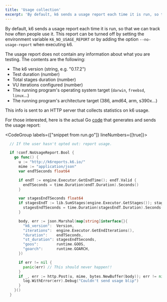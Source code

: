 ```yaml
---
title: 'Usage collection'
excerpt: 'By default, k6 sends a usage report each time it is run, so that we can track how often people use it. This report can be turned off by setting an environment variable or option.'
---
```


By default, k6 sends a usage report each time it is run, so that we can track how often people use it. This report can be turned off by setting the environment variable `K6_NO_USAGE_REPORT` or by adding the option `--no-usage-report` when executing k6.

The usage report does not contain any information about what you are testing. The contents are the following:

- The k6 version (string, e.g. "0.17.2")
- Test duration (number)
- Total stages duration (number)
- VU iterations configured (number)
- The running program's operating system target (`darwin`, `freebsd`, `linux`...)
- The running program's architecture target (386, amd64, arm, s390x...)

This info is sent to an HTTP server that collects statistics on k6 usage.

For those interested, here is the actual Go [code](https://github.com/grafana/k6/blob/master/cmd/run.go) that generates and sends the usage report:

<CodeGroup labels={["snippet from run.go"]} lineNumbers={[true]}>

```go
  // If the user hasn't opted out: report usage.

  if !conf.NoUsageReport.Bool {
    go func() {
      u := "http://k6reports.k6.io/"
      mime := "application/json"
      var endTSeconds float64

      if endT := engine.Executor.GetEndTime(); endT.Valid {
        endTSeconds = time.Duration(endT.Duration).Seconds()
      }

      var stagesEndTSeconds float64
      if stagesEndT := lib.SumStages(engine.Executor.GetStages()); stagesEndT.Valid {
        stagesEndTSeconds = time.Duration(stagesEndT.Duration).Seconds()
      }

      body, err := json.Marshal(map[string]interface{}{
        "k6_version":  Version,
        "iterations":  engine.Executor.GetEndIterations(),
        "duration":    endTSeconds,
        "st_duration": stagesEndTSeconds,
        "goos":        runtime.GOOS,
        "goarch":      runtime.GOARCH,
      })

      if err != nil {
        panic(err) // This should never happen!!
      }
      if _, err := http.Post(u, mime, bytes.NewBuffer(body)); err != nil {
        log.WithError(err).Debug("Couldn't send usage blip")
      }
    }()
  }
```

</CodeGroup>
